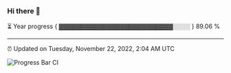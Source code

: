 ### Hi there 👋

⏳ Year progress { ▓▓▓▓▓▓▓▓▓▓▓▓▓▓▓▓▓▓▓▓▓▓▓▓▓▓░░░░ } 89.06 %

---

⏰ Updated on Tuesday, November 22, 2022, 2:04 AM UTC

![Progress Bar CI](https://github.com/arthurbuhl/arthurbuhl/workflows/Progress%20Bar%20CI/badge.svg)
